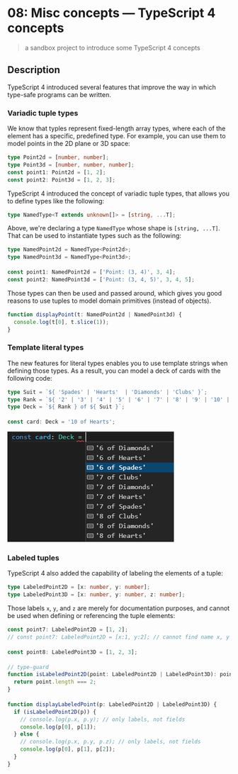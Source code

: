 # 08: Misc concepts &mdash; TypeScript 4 concepts
> a sandbox project to introduce some TypeScript 4 concepts

## Description

TypeScript 4 introduced several features that improve the way in which type-safe programs can be written.

### Variadic tuple types

We know that typles represent fixed-length array types, where each of the element has a specific, predefined type. For example, you can use them to model points in the 2D plane or 3D space:

```typescript
type Point2d = [number, number];
type Point3d = [number, number, number];
const point1: Point2d = [1, 2];
const point2: Point3d = [1, 2, 3];
```

TypeScript 4 introduced the concept of variadic tuple types, that allows you to define types like the following:

```typescript
type NamedType<T extends unknown[]> = [string, ...T];
```

Above, we're declaring a type `NamedType` whose shape is `[string, ...T]`. That can be used to instantiate types such as the following:

```typescript
type NamedPoint2d = NamedType<Point2d>;
type NamedPoint3d = NamedType<Point3d>;

const point1: NamedPoint2d = ['Point: (3, 4)', 3, 4];
const point2: NamedPoint3d = ['Point: (3, 4, 5)', 3, 4, 5];
```

Those types can then be used and passed around, which gives you good reasons to use tuples to model domain primitives (instead of objects).

```typescript
function displayPoint(t: NamedPoint2d | NamedPoint3d) {
  console.log(t[0], t.slice(1));
}
```

### Template literal types

The new features for literal types enables you to use template strings when defining those types. As a result, you can model a deck of cards with the following code:

```typescript
type Suit = `${ 'Spades' | 'Hearts'  | 'Diamonds' | 'Clubs' }`;
type Rank = `${ '2' | '3' | '4' | '5' | '6' | '7' | '8' | '9' | '10' | 'Jack' | 'Queen' | 'King' | 'Ace' }`;
type Deck = `${ Rank } of ${ Suit }`;

const card: Deck = '10 of Hearts';
```

![Template literal types](docs/images/template_literal_types.png)

### Labeled tuples

TypeScript 4 also added the capability of labeling the elements of a tuple:

```typescript
type LabeledPoint2D = [x: number, y: number];
type LabeledPoint3D = [x: number, y: number, z: number];
```

Those labels `x`, `y`, and `z` are merely for documentation purposes, and cannot be used when defining or referencing the tuple elements:

```typescript
const point7: LabeledPoint2D = [1, 2];
// const point7: LabeledPoint2D = [x:1, y:2]; // cannot find name x, y

const point8: LabeledPoint3D = [1, 2, 3];

// type-guard
function isLabeledPoint2D(point: LabeledPoint2D | LabeledPoint3D): point is LabeledPoint2D {
  return point.length === 2;
}

function displayLabeledPoint(p: LabeledPoint2D | LabeledPoint3D) {
  if (isLabeledPoint2D(p)) {
    // console.log(p.x, p.y); // only labels, not fields
    console.log(p[0], p[1]);
  } else {
    // console.log(p.x, p.y, p.z); // only labels, not fields
    console.log(p[0], p[1], p[2]);
  }
}
```
